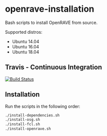# openrave-installation

Bash scripts to install OpenRAVE from source. 

Supported distros:
* Ubuntu 14.04
* Ubuntu 16.04
* Ubuntu 18.04

## Travis - Continuous Integration

[![Build Status](https://travis-ci.org/crigroup/openrave-installation.svg?branch=master)](https://travis-ci.org/crigroup/openrave-installation)


## Installation
Run the scripts in the following order:
```bash
./install-dependencies.sh
./install-osg.sh
./install-fcl.sh
./install-openrave.sh
```
